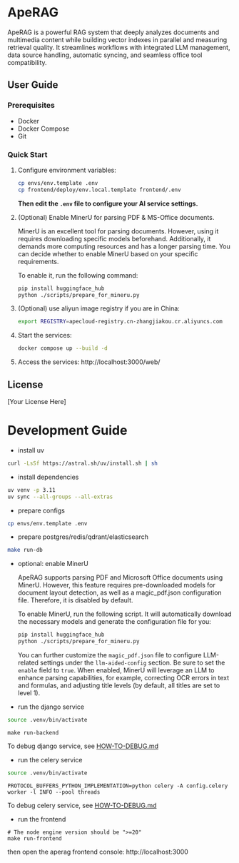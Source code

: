# ApeRAG

ApeRAG is a powerful RAG system that deeply analyzes documents and multimedia content while building vector indexes in parallel and measuring retrieval quality. It streamlines workflows with integrated LLM management, data source handling, automatic syncing, and seamless office tool compatibility.

## User Guide

### Prerequisites

- Docker
- Docker Compose
- Git

### Quick Start

1. Configure environment variables:
   ```bash
   cp envs/env.template .env
   cp frontend/deploy/env.local.template frontend/.env
   ```

   **Then edit the `.env` file to configure your AI service settings.**

2. (Optional) Enable MinerU for parsing PDF & MS-Office documents.

   MinerU is an excellent tool for parsing documents. However, using it requires downloading specific models beforehand. Additionally, it demands more computing resources and has a longer parsing time. You can decide whether to enable MinerU based on your specific requirements.

   To enable it, run the following command:
   ```bash
   pip install huggingface_hub
   python ./scripts/prepare_for_mineru.py
   ```

3. (Optional) use aliyun image registry if you are in China:
   ```bash
   export REGISTRY=apecloud-registry.cn-zhangjiakou.cr.aliyuncs.com
   ```

4. Start the services:
   ```bash
   docker compose up --build -d
   ```

5. Access the services: http://localhost:3000/web/

## License

[Your License Here]

# Development Guide

* install uv

```bash
curl -LsSf https://astral.sh/uv/install.sh | sh
```

* install dependencies

```bash
uv venv -p 3.11
uv sync --all-groups --all-extras
```

* prepare configs

```bash
cp envs/env.template .env
```

* prepare postgres/redis/qdrant/elasticsearch

```bash
make run-db
```

* optional: enable MinerU

   ApeRAG supports parsing PDF and Microsoft Office documents using MinerU. However, this feature requires pre-downloaded models for document layout detection, as well as a magic_pdf.json configuration file. Therefore, it is disabled by default.

   To enable MinerU, run the following script. It will automatically download the necessary models and generate the configuration file for you:

   ```bash
   pip install huggingface_hub
   python ./scripts/prepare_for_mineru.py
   ```

   You can further customize the `magic_pdf.json` file to configure LLM-related settings under the `llm-aided-config` section. Be sure to set the `enable` field to `true`. When enabled, MinerU will leverage an LLM to enhance parsing capabilities, for example, correcting OCR errors in text and formulas, and adjusting title levels (by default, all titles are set to level 1).

* run the django service

```bash
source .venv/bin/activate
```

```
make run-backend
```

To debug django service, see [HOW-TO-DEBUG.md](docs%2FHOW-TO-DEBUG.md)

* run the celery service

```bash
source .venv/bin/activate
```

```
PROTOCOL_BUFFERS_PYTHON_IMPLEMENTATION=python celery -A config.celery worker -l INFO --pool threads
```

To debug celery service, see [HOW-TO-DEBUG.md](docs%2FHOW-TO-DEBUG.md)

* run the frontend

```
# The node engine version should be ">=20"
make run-frontend
```

then open the aperag frontend console: http://localhost:3000
